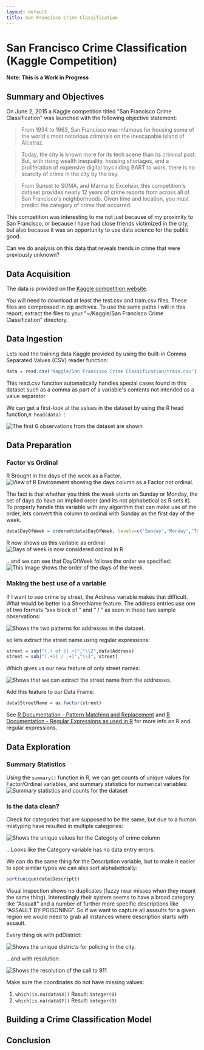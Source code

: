 ```yaml
---
layout: default
title: San Francisco Crime Classification
---
```

# San Francisco Crime Classification (Kaggle Competition)

**Note: This is a Work in Progress** 

## Summary and Objectives

On June 2, 2015 a Kaggle competition titled "San Francisco Crime Classification" was launched with the following objective statement:

> From 1934 to 1963, San Francisco was infamous for housing some of the world's most notorious criminals on the inescapable island of Alcatraz.

> Today, the city is known more for its tech scene than its criminal past. But, with rising wealth inequality, housing shortages, and a proliferation of expensive digital toys riding BART to work, there is no scarcity of crime in the city by the bay.

> From Sunset to SOMA, and Marina to Excelsior, this competition's dataset provides nearly 12 years of crime reports from across all of San Francisco's neighborhoods. Given time and location, you must predict the category of crime that occurred.

This competition was interesting to me not just because of my proximity to San Francisco, or because I have had close friends victimized in the city, but also because it was an opportunity to use data science for the public good. 

Can we do analysis on this data that reveals trends in crime that were previously unknown? 

## Data Acquisition

The data is provided on the [Kaggle competition website](https://www.kaggle.com/c/sf-crime/data). 

You will need to download at least the test.csv and train.csv files. These files are compressed in zip archives. To use the same paths I will in this report, extract the files to your "~/Kaggle/San Francisco Crime Classification" directory.

## Data Ingestion
Lets load the training data Kaggle provided by using the built-in Comma Separated Values (CSV) reader function:

```R
data = read.csv('Kaggle/San Francisco Crime Classification/train.csv')
```

This read.csv function automatically handles special cases found in this dataset such as a comma as part of a variable's contents not intended as a value separator.

We can get a first-look at the values in the dataset by using the R head function,```R head(data) ```:

![The first 6 observations from the dataset are shown](images/SfDataAnalysis/DataIngest1.png)

## Data Preparation

### Factor vs Ordinal

R Brought in the days of the week as a Factor. 
![View of R Environment showing the days column as a Factor not ordinal.](images/SfDataAnalysis/DataPrep1.png)

The fact is that whether you think the week starts on Sunday or Monday, the set of days do have an implied order (and its not alphabetical as R sets it). To properly handle this variable with any algorithm that can make use of the order, lets convert this column to ordinal with Sunday as the first day of the week. 

```R
data$DayOfWeek = ordered(data$DayOfWeek, levels=c('Sunday','Monday','Tuesday','Wednesday','Thursday','Friday','Saturday'))
```

R now shows us this variable as ordinal
![Days of week is now considered ordinal in R](images/SfDataAnalysis/DataPrep2.png)

.. and we can see that DayOfWeek follows the order we specified:
![This image shows the order of the days of the week.](images/SfDataAnalysis/DataPrep3.png)

### Making the best use of a variable

If I want to see crime by street, the Address variable makes that difficult. What would be better is a StreetName feature. The address entries use one of two formats “xxx block of <street name>” and “<street name> / <other street name>” as seen in these two sample observations:

![Shows the two patterns for addresses in the dataset.](images/SfDataAnalysis/DataPrep7.png)
 
so lets extract the street name using regular expressions:

```R
street = sub("(.+ of )(.+)","\\2",data$Address)
street = sub("(.+)( / .+)","\\1", street)
```

Which gives us our new feature of only street names:

![Shows that we can extract the street name from the addresses.](images/SfDataAnalysis/DataPrep8.png)
 
Add this feature to our Data Frame: 

```R
data$StreetName = as.factor(street)
```

See [R Documentation - Pattern Matching and Replacement](https://stat.ethz.ch/R-manual/R-devel/library/base/html/grep.html)  and [R Documentation - Regular Expressions as used in R](https://stat.ethz.ch/R-manual/R-devel/library/base/html/regex.html)  for more info on R and regular expressions.

## Data Exploration

### Summary Statistics

Using the ```summary()``` function in R, we can get counts of unique values for Factor/Ordinal variables, and summary statistics for numerical variables:
![Summary statistics and counts for the dataset](images/SfDataAnalysis/DataExplore1.png)

### Is the data clean? 

Check for categories that are supposed to be the same, but due to a human mistyping have resulted in multiple categories:

![Shows the unique values for the Category of crime column](images/SfDataAnalysis/DataPrep4.png)
 
...Looks like the Category variable has no data entry errors.

We can do the same thing for the Description variable, but to make it easier to spot similar typos we can also sort alphabetically:

```R
sort(unique(data$Descript))
```

Visual inspection shows no duplicates (fuzzy near misses when they meant the same thing). Interestingly their system seems to have a broad category like “Assualt” and a number of further more specific descriptions like “ASSAULT BY POISONING”. So if we want to capture all assaults for a given region we would need to grab all instances where description starts with assault.

Every thing ok with pdDistrict:

![Shows the unique districts for policing in the city.](images/SfDataAnalysis/DataPrep5.png)

…and with resolution:

![Shows the resolution of the call to 911](images/SfDataAnalysis/DataPrep6.png)



Make sure the coordinates do not have missing values:

1. ```which(is.na(data$X))``` Result: ```integer(0)```
2. ```which(is.na(data$Y))``` Result: ```integer(0)```


## Building a Crime Classification Model

## Conclusion
